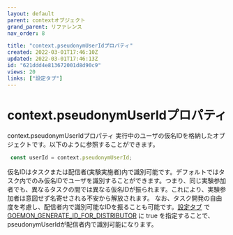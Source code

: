 ```yaml
---
layout: default
parent: contextオブジェクト
grand_parent: リファレンス
nav_order: 8

title: "context.pseudonymUserIdプロパティ"
created: 2022-03-01T17:46:10Z
updated: 2022-03-01T17:46:13Z
id: "621ddd4e813672001d8d90c9"
views: 20
links: ["設定タブ"]
---
```


# context.pseudonymUserIdプロパティ

context.pseudonymUserIdプロパティ
実行中のユーザの仮名IDを格納したオブジェクトです。以下のように参照することができます。

```JavaScript
 const userId = context.pseudonymUserId;

```
仮名IDはタスクまたは配信者(実験実施者)内で識別可能です。デフォルトではタスク内でのみ仮名IDでユーザを識別することができます。つまり、同じ実験参加者でも、異なるタスクの間では異なる仮名IDが振られます。これにより、実験参加者は意図せず名寄せされる不安から解放されます。
なお、タスク開発の自由度を考慮し、配信者内で識別可能なIDを振ることも可能です。[設定タブ](設定タブ.html) で [GOEMON_GENERATE_ID_FOR_DISTRIBUTOR](GOEMON_GENERATE_ID_FOR_DISTRIBUTOR.html) に true を指定することで、pseudonymUserIdが配信者内で識別可能になります。
